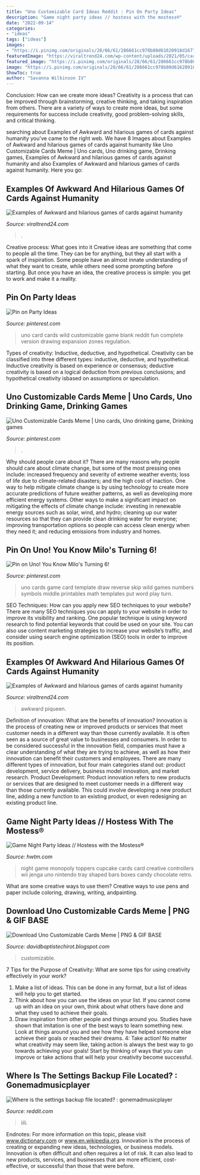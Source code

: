 ```yaml
---
title: "Uno Customizable Card Ideas Reddit : Pin On Party Ideas"
description: "Game night party ideas // hostess with the mostess®"
date: "2022-09-14"
categories:
- "ideas"
tags: ["ideas"]
images:
- "https://i.pinimg.com/originals/28/66/61/286661cc978b80d61620918d1677c92c.jpg"
featuredImage: "https://viraltrend24.com/wp-content/uploads/2021/05/cards-against-humanity-examples-9.jpg"
featured_image: "https://i.pinimg.com/originals/28/66/61/286661cc978b80d61620918d1677c92c.jpg"
image: "https://i.pinimg.com/originals/28/66/61/286661cc978b80d61620918d1677c92c.jpg"
ShowToc: true
author: "Savanna Wilkinson IV"
---
```



Conclusion: How can we create more ideas?
Creativity is a process that can be improved through brainstorming, creative thinking, and taking inspiration from others. There are a variety of ways to create more ideas, but some requirements for success include creativity, good problem-solving skills, and critical thinking.

	

		
searching about Examples of Awkward and hilarious games of cards against humanity you've came to the right web. We have 8 Images about Examples of Awkward and hilarious games of cards against humanity like Uno Customizable Cards Meme | Uno cards, Uno drinking game, Drinking games, Examples of Awkward and hilarious games of cards against humanity and also Examples of Awkward and hilarious games of cards against humanity. Here you go:
		
    
## Examples Of Awkward And Hilarious Games Of Cards Against Humanity

<img loading=lazy src="https://viraltrend24.com/wp-content/uploads/2021/05/cards-against-humanity-examples-13.jpg" onerror="this.onerror=null;this.src='https://tse2.mm.bing.net/th?id=OIP.qSCTLdQNhd5DJVHcd9IrTgHaFj&amp;pid=15.1';" alt="Examples of Awkward and hilarious games of cards against humanity">

_Source: viraltrend24.com_

>. 

	

Creative process: What goes into it
Creative ideas are something that come to people all the time. They can be for anything, but they all start with a spark of inspiration. Some people have an almost innate understanding of what they want to create, while others need some prompting before starting. But once you have an idea, the creative process is simple: you get to work and make it a reality.

    
## Pin On Party Ideas

<img loading=lazy src="https://i.pinimg.com/736x/c3/96/01/c3960154e69cf2052df6eff3c1c19c6e.jpg" onerror="this.onerror=null;this.src='https://tse2.mm.bing.net/th?id=OIP.KOuCsAjHIhOdpXZWSTC9RgHaGa&amp;pid=15.1';" alt="Pin on Party Ideas">

_Source: pinterest.com_

>uno card cards wild customizable game blank reddit fun complete version drawing expansion zones regulation. 

	

Types of creativity: Inductive, deductive, and hypothetical.
Creativity can be classified into three different types: inductive, deductive, and hypothetical. Inductive creativity is based on experience or consensus; deductive creativity is based on a logical deduction from previous conclusions; and hypothetical creativity isbased on assumptions or speculation.

    
## Uno Customizable Cards Meme | Uno Cards, Uno Drinking Game, Drinking Games

<img loading=lazy src="https://i.pinimg.com/736x/d3/a9/e4/d3a9e4b274f6b7fdb319021334146358.jpg" onerror="this.onerror=null;this.src='https://tse3.mm.bing.net/th?id=OIP.kRPM0TCOq1OncQyA2WqB2wHaGp&amp;pid=15.1';" alt="Uno Customizable Cards Meme | Uno cards, Uno drinking game, Drinking games">

_Source: pinterest.com_

>. 

	

Why should people care about it?
There are many reasons why people should care about climate change, but some of the most pressing ones include: increased frequency and severity of extreme weather events; loss of life due to climate-related disasters; and the high cost of inaction.
One way to help mitigate climate change is by using technology to create more accurate predictions of future weather patterns, as well as developing more efficient energy systems. Other ways to make a significant impact on mitigating the effects of climate change include: investing in renewable energy sources such as solar, wind, and hydro; cleaning up our water resources so that they can provide clean drinking water for everyone; improving transportation options so people can access clean energy when they need it; and reducing emissions from industry and homes.

    
## Pin On Uno! You Know Milo&#039;s Turning 6!

<img loading=lazy src="https://i.pinimg.com/originals/28/66/61/286661cc978b80d61620918d1677c92c.jpg" onerror="this.onerror=null;this.src='https://tse1.mm.bing.net/th?id=OIP.yggjy4-d46sCbZaXX4J7HwAAAA&amp;pid=15.1';" alt="Pin on Uno! You Know Milo&#039;s Turning 6!">

_Source: pinterest.com_

>uno cards game card template draw reverse skip wild games numbers symbols middle printables math templates put word play turn. 

	

SEO Techniques: How can you apply new SEO techniques to your website?
There are many SEO techniques you can apply to your website in order to improve its visibility and ranking. One popular technique is using keyword research to find potential keywords that could be used on your site. You can also use content marketing strategies to increase your website’s traffic, and consider using search engine optimization (SEO) tools in order to improve its position.

    
## Examples Of Awkward And Hilarious Games Of Cards Against Humanity

<img loading=lazy src="https://viraltrend24.com/wp-content/uploads/2021/05/cards-against-humanity-examples-9.jpg" onerror="this.onerror=null;this.src='https://tse1.mm.bing.net/th?id=OIP.m1NMPzDGMsUVvD3zS9ocOgHaJ4&amp;pid=15.1';" alt="Examples of Awkward and hilarious games of cards against humanity">

_Source: viraltrend24.com_

>awkward piqueen. 

	

Definition of innovation: What are the benefits of innovation?
Innovation is the process of creating new or improved products or services that meet customer needs in a different way than those currently available. It is often seen as a source of great value to businesses and consumers. In order to be considered successful in the innovation field, companies must have a clear understanding of what they are trying to achieve, as well as how their innovation can benefit their customers and employees. There are many different types of innovation, but four main categories stand out: product development, service delivery, business model innovation, and market research. Product Development: Product innovation refers to new products or services that are designed to meet customer needs in a different way than those currently available. This could involve developing a new product line, adding a new function to an existing product, or even redesigning an existing product line.

    
## Game Night Party Ideas // Hostess With The Mostess®

<img loading=lazy src="https://www.hwtm.com/wp-content/uploads/2012/05/game-night-party-ideas-monopoly-cupcake-toppers.jpg" onerror="this.onerror=null;this.src='https://tse2.mm.bing.net/th?id=OIP.rd4iSRvx5_EYiBYeriKAUgHaLH&amp;pid=15.1';" alt="Game Night Party Ideas // Hostess with the Mostess®">

_Source: hwtm.com_

>night game monopoly toppers cupcake cards card creative controllers wii jenga uno nintendo tray shaped bars boxes candy chocolate retro. 

	

What are some creative ways to use them?
Creative ways to use pens and paper include coloring, drawing, writing, andpainting.

    
## Download Uno Customizable Cards Meme | PNG &amp; GIF BASE

<img loading=lazy src="https://pics.loveforquotes.com/wild-5-c4-un-1-2-5-2-10-7-5-58710660.png" onerror="this.onerror=null;this.src='https://tse4.mm.bing.net/th?id=OIP.22gtf63JNiOqPCkf7G1UgQHaLY&amp;pid=15.1';" alt="Download Uno Customizable Cards Meme | PNG &amp; GIF BASE">

_Source: davidbaptistechirot.blogspot.com_

>customizable. 

	

7 Tips for the Purpose of Creativity: What are some tips for using creativity effectively in your work?
1. Make a list of ideas. This can be done in any format, but a list of ideas will help you to get started.
2. Think about how you can use the ideas on your list. If you cannot come up with an idea on your own, think about what others have done and what they used to achieve their goals.
3. Draw inspiration from other people and things around you. Studies have shown that imitation is one of the best ways to learn something new. Look at things around you and see how they have helped someone else achieve their goals or reached their dreams.
4: Take action! No matter what creativity may seem like, taking action is always the best way to go towards achieving your goals! Start by thinking of ways that you can improve or take actions that will help your creativity become successful.

    
## Where Is The Settings Backup File Located? : Gonemadmusicplayer

<img loading=lazy src="https://iili.io/K7FwDQ.jpg" onerror="this.onerror=null;this.src='https://tse1.mm.bing.net/th?id=OIP.CSD45kjZAgbQGvUvfavY2wHaOz&amp;pid=15.1';" alt="Where is the settings backup file located? : gonemadmusicplayer">

_Source: reddit.com_

>iili. 

	

Endnotes: For more information on this topic, please visit www.dictionary.com or www.en.wikipedia.org.
Innovation is the process of creating or expanding new ideas, technologies, or business models. Innovation is often difficult and often requires a lot of risk. It can also lead to new products, services, and businesses that are more efficient, cost-effective, or successful than those that were before.

